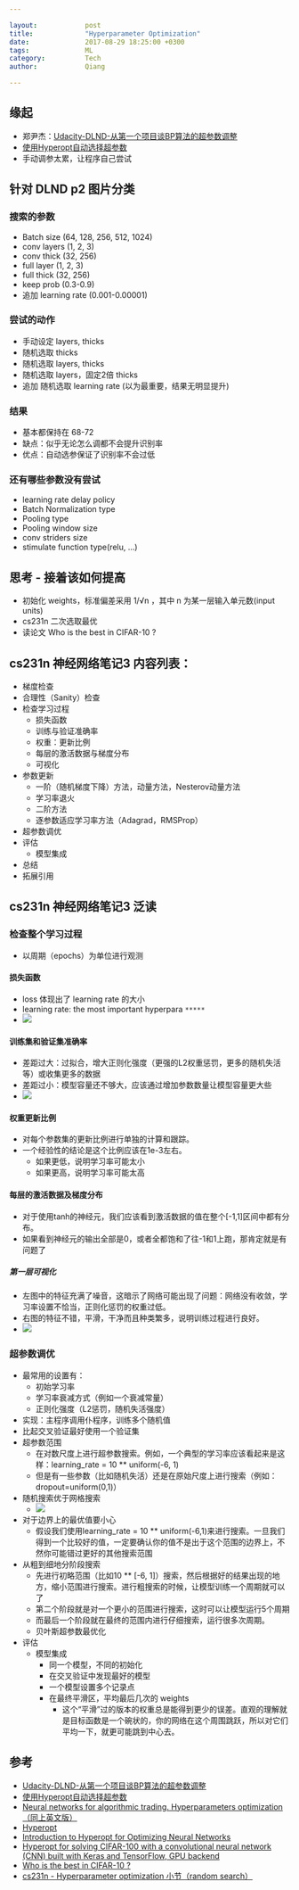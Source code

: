 ```yaml
---

layout:            post  
title:             "Hyperparameter Optimization"  
date:              2017-08-29 18:25:00 +0300  
tags:              ML
category:          Tech  
author:            Qiang  

---
```


## 缘起
- 郑尹杰：[Udacity-DLND-从第一个项目谈BP算法的超参数调整](https://zhuanlan.zhihu.com/p/28847218
)
- [使用Hyperopt自动选择超参数](https://mp.weixin.qq.com/s/-n-5Cp_hgkvdmsHGWEIpWw)
- 手动调参太累，让程序自己尝试



## 针对 DLND p2 图片分类

### 搜索的参数
- Batch size (64, 128, 256, 512, 1024)
- conv layers (1, 2, 3)
- conv thick (32, 256)
- full layer (1, 2, 3)
- full thick (32, 256)
- keep prob (0.3-0.9)
- 追加 learning rate (0.001-0.00001)

### 尝试的动作
- 手动设定 layers, thicks
- 随机选取 thicks
- 随机选取 layers, thicks
- 随机选取 layers，固定2倍 thicks
- 追加 随机选取 learning rate (以为最重要，结果无明显提升)

### 结果
- 基本都保持在 68-72
- 缺点：似乎无论怎么调都不会提升识别率
- 优点：自动选参保证了识别率不会过低

### 还有哪些参数没有尝试
- learning rate delay policy
- Batch Normalization type
- Pooling type
- Pooling window size
- conv striders size
- stimulate function type(relu, ...)



## 思考 - 接着该如何提高
- 初始化 weights，标准偏差采用 1/√n ，其中 n 为某一层输入单元数(input units) 
- cs231n 二次选取最优
- 读论文 Who is the best in CIFAR-10 ?



## cs231n 神经网络笔记3 内容列表：
- 梯度检查
- 合理性（Sanity）检查
- 检查学习过程
    - 损失函数
    - 训练与验证准确率
    - 权重：更新比例
    - 每层的激活数据与梯度分布
    - 可视化
- 参数更新
    - 一阶（随机梯度下降）方法，动量方法，Nesterov动量方法
    - 学习率退火
    - 二阶方法
    - 逐参数适应学习率方法（Adagrad，RMSProp）
- 超参数调优
- 评估
    - 模型集成
- 总结
- 拓展引用



## cs231n 神经网络笔记3 泛读

### 检查整个学习过程
- 以周期（epochs）为单位进行观测

#### 损失函数
- loss 体现出了 learning rate 的大小
- learning rate: the most important hyperpara `*****`
- ![](img/loss_and_learning_rate.png)

#### 训练集和验证集准确率
- 差距过大：过拟合，增大正则化强度（更强的L2权重惩罚，更多的随机失活等）或收集更多的数据
- 差距过小：模型容量还不够大，应该通过增加参数数量让模型容量更大些
- ![](img/accuracy.jpg)

#### 权重更新比例
- 对每个参数集的更新比例进行单独的计算和跟踪。
- 一个经验性的结论是这个比例应该在1e-3左右。
  - 如果更低，说明学习率可能太小
  - 如果更高，说明学习率可能太高

#### 每层的激活数据及梯度分布
- 对于使用tanh的神经元，我们应该看到激活数据的值在整个[-1,1]区间中都有分布。
- 如果看到神经元的输出全部是0，或者全都饱和了往-1和1上跑，那肯定就是有问题了

##### 第一层可视化
- 左图中的特征充满了噪音，这暗示了网络可能出现了问题：网络没有收敛，学习率设置不恰当，正则化惩罚的权重过低。
- 右图的特征不错，平滑，干净而且种类繁多，说明训练过程进行良好。
- ![](img/first_layer.png)

### 超参数调优
- 最常用的设置有：
    - 初始学习率
    - 学习率衰减方式（例如一个衰减常量）
    - 正则化强度（L2惩罚，随机失活强度）
- 实现：主程序调用仆程序，训练多个随机值
- 比起交叉验证最好使用一个验证集
- 超参数范围
    - 在对数尺度上进行超参数搜索。例如，一个典型的学习率应该看起来是这样：learning_rate = 10 ** uniform(-6, 1)
    - 但是有一些参数（比如随机失活）还是在原始尺度上进行搜索（例如：dropout=uniform(0,1)）
- 随机搜索优于网格搜索
    - ![](img/radom_search.png)
- 对于边界上的最优值要小心
    - 假设我们使用learning_rate = 10 ** uniform(-6,1)来进行搜索。一旦我们得到一个比较好的值，一定要确认你的值不是出于这个范围的边界上，不然你可能错过更好的其他搜索范围
- 从粗到细地分阶段搜索
    - 先进行初略范围（比如10 ** [-6, 1]）搜索，然后根据好的结果出现的地方，缩小范围进行搜索。进行粗搜索的时候，让模型训练一个周期就可以了
    - 第二个阶段就是对一个更小的范围进行搜索，这时可以让模型运行5个周期
    - 而最后一个阶段就在最终的范围内进行仔细搜索，运行很多次周期。
    - 贝叶斯超参数最优化
- 评估
    - 模型集成
        - 同一个模型，不同的初始化
        - 在交叉验证中发现最好的模型
        - 一个模型设置多个记录点
        - 在最终平滑区，平均最后几次的 weights
            - 这个“平滑”过的版本的权重总是能得到更少的误差。直观的理解就是目标函数是一个碗状的，你的网络在这个周围跳跃，所以对它们平均一下，就更可能跳到中心去。





## 参考
- [Udacity-DLND-从第一个项目谈BP算法的超参数调整](https://zhuanlan.zhihu.com/p/28847218
)
- [使用Hyperopt自动选择超参数](https://mp.weixin.qq.com/s/-n-5Cp_hgkvdmsHGWEIpWw)
- [Neural networks for algorithmic trading. Hyperparameters optimization（同上英文版）](https://medium.com/@alexrachnog/neural-networks-for-algorithmic-trading-hyperparameters-optimization-cb2b4a29b8ee)
- [Hyperopt](https://github.com/hyperopt/hyperopt/wiki/FMin)
- [Introduction to Hyperopt for Optimizing Neural Networks](https://github.com/Vooban/Hyperopt-Keras-CNN-CIFAR-100/blob/master/IntroductionToHyperopt.ipynb)
- [Hyperopt for solving CIFAR-100 with a convolutional neural network (CNN) built with Keras and TensorFlow, GPU backend]( https://github.com/Vooban/Hyperopt-Keras-CNN-CIFAR-100)
- [Who is the best in CIFAR-10 ?](http://rodrigob.github.io/are_we_there_yet/build/classification_datasets_results.html#43494641522d3130)
- [cs231n - Hyperparameter optimization 小节（random search）](http://cs231n.github.io/neural-networks-3/)
